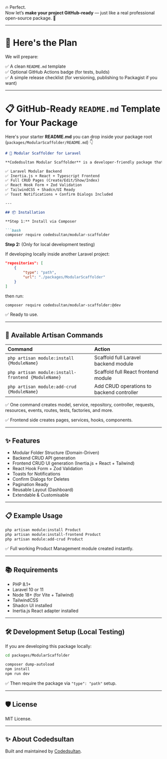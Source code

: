 🔥 Perfect.  
Now let’s **make your project GitHub-ready** — just like a real professional open-source package. 🚀

---

# 🎯 Here's the Plan

We will prepare:

✅ A clean `README.md` template  
✅ Optional GitHub Actions badge (for tests, builds)  
✅ A simple release checklist (for versioning, publishing to Packagist if you want)

---

# 📋 GitHub-Ready `README.md` Template for Your Package

Here's your starter **README.md** you can drop inside your package root (`packages/ModularScaffolder/README.md`) 👇

```markdown
# 🚀 Modular Scaffolder for Laravel

**Codedsultan Modular Scaffolder** is a developer-friendly package that helps you **generate full-stack modular CRUD systems** quickly.

✅ Laravel Modular Backend  
✅ Inertia.js + React + Typescript Frontend  
✅ Full CRUD Pages (Create/Edit/Show/Index)  
✅ React Hook Form + Zod Validation  
✅ TailwindCSS + Shadcn/UI Ready  
✅ Toast Notifications + Confirm Dialogs Included

---

## 📦 Installation

**Step 1:** Install via Composer

```bash
composer require codedsultan/modular-scaffolder
```

**Step 2:** (Only for local development testing)

If developing locally inside another Laravel project:

```json
"repositories": [
    {
        "type": "path",
        "url": "./packages/ModularScaffolder"
    }
]
```
then run:

```bash
composer require codedsultan/modular-scaffolder:@dev
```

✅ Ready to use.

---

## 🚀 Available Artisan Commands

| Command | Action |
|:--------|:-------|
| `php artisan module:install {ModuleName}` | Scaffold full Laravel backend module |
| `php artisan module:install-frontend {ModuleName}` | Scaffold full React frontend module |
| `php artisan module:add-crud {ModuleName}` | Add CRUD operations to backend controller |

✅ One command creates model, service, repository, controller, requests, resources, events, routes, tests, factories, and more.

✅ Frontend side creates pages, services, hooks, components.

---

## ✨ Features

- Modular Folder Structure (Domain-Driven)
- Backend CRUD API generation
- Frontend CRUD UI generation (Inertia.js + React + Tailwind)
- React Hook Form + Zod Validation
- Toasts for Notifications
- Confirm Dialogs for Deletes
- Pagination Ready
- Reusable Layout (Dashboard)
- Extendable & Customisable

---

## 📋 Example Usage

```bash
php artisan module:install Product
php artisan module:install-frontend Product
php artisan module:add-crud Product
```

✅ Full working Product Management module created instantly.

---

## 📚 Requirements

- PHP 8.1+
- Laravel 10 or 11
- Node 18+ (for Vite + Tailwind)
- TailwindCSS
- Shadcn UI installed
- Inertia.js React adapter installed

---

## 🛠 Development Setup (Local Testing)

If you are developing this package locally:

```bash
cd packages/ModularScaffolder

composer dump-autoload
npm install
npm run dev
```

✅ Then require the package via `"type": "path"` setup.

---

## 🛡️ License

MIT License.

---

## ✨ About Codedsultan

Built and maintained by [Codedsultan](https://github.com/Codedsultan).  
<!-- We build tools that make Laravel and React development faster, cleaner, and happier. 🚀 -->







